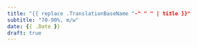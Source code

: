 ```yaml
---
title: "{{ replace .TranslationBaseName "-" " " | title }}"
subtitle: "70-90%, m/w"
date: {{ .Date }}
draft: true
---
```

